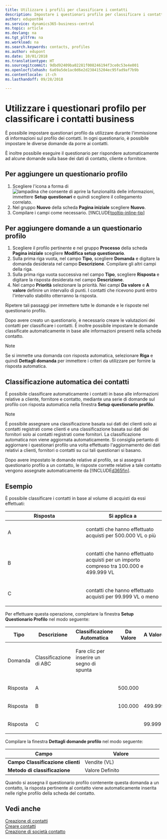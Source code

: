 ```yaml
---
title: Utilizzare i profili per classificare i contatti
description: Impostare i questionari profilo per classificare i contatti business
author: edupont04
ms.service: dynamics365-business-central
ms.topic: article
ms.devlang: na
ms.tgt_pltfrm: na
ms.workload: na
ms.search.keywords: contacts, profiles
ms.author: edupont
ms.date: 10/01/2018
ms.translationtype: HT
ms.sourcegitcommit: 9dbd92409ba02281f008246194f3ce0c53e4e001
ms.openlocfilehash: 6a69a5de1ac0d6e2d238415204ec95fad9af7b9b
ms.contentlocale: it-ch
ms.lasthandoff: 09/28/2018

---
```


# <a name="use-profile-questionnaires-to-classify-business-contacts"></a>Utilizzare i questionari profilo per classificare i contatti business
È possibile impostare questionari profilo da utilizzare durante l'immissione di informazioni sul profilo dei contatti. In ogni questionario, è possibile impostare le diverse domande da porre ai contatti.  

È inoltre possibile eseguire il questionario per rispondere automaticamente ad alcune domande sulla base dei dati di contatto, cliente o fornitore.  

## <a name="to-add-a-profile-questionnaire"></a>Per aggiungere un questionario profilo
1.  Scegliere l'icona a forma di ![lampadina che consente di aprire la funzionalità delle informazioni](media/ui-search/search_small.png "Informazioni sull'operazione che si desidera eseguire"), immettere **Setup questionari** e quindi scegliere il collegamento correlato.  
2.  Nel gruppo **Nuovo** della scheda **Pagina iniziale** scegliere **Nuovo**.  
3.  Compilare i campi come necessario. [!INCLUDE[tooltip-inline-tip](includes/tooltip-inline-tip_md.md)]  

## <a name="to-add-questions-to-a-profile-questionnaire"></a>Per aggiungere domande a un questionario profilo
1.  Scegliere il profilo pertinente e nel gruppo **Processo** della scheda **Pagina iniziale** scegliere **Modifica setup questionario**.  
2.  Sulla prima riga vuota, nel campo **Tipo**, scegliere **Domanda** e digitare la domanda desiderata nel campo **Descrizione**. Compilare gli altri campi della riga.  
3.  Sulla prima riga vuota successiva nel campo **Tipo**, scegliere **Risposta** e digitare la risposta desiderata nel campo **Descrizione**.  
4.  Nel campo **Priorità** selezionare la priorità. Nei campi **Da valore** e **A valore** definire un intervallo di punti. I contatti che ricevono punti entro l'intervallo stabilito otterranno la risposta.  

Ripetere tali passaggi per immettere tutte le domande e le risposte nel questionario profilo.

Dopo avere creato un questionario, è necessario creare le valutazioni dei contatti per classificare i contatti. È inoltre possibile impostare le domande classificate automaticamente in base alle informazioni presenti nella scheda contatto.  

> [!NOTE]
> Se si immette una domanda con risposta automatica, selezionare <STRONG>Riga</STRONG> e quindi <STRONG>Dettagli domanda</STRONG> per immettere i criteri da utilizzare per fornire la risposta automatica.

## <a name="the-automatic-classification-of-contacts"></a>Classificazione automatica dei contatti
È possibile classificare automaticamente i contatti in base alle informazioni relative a cliente, fornitore e contatto, mediante una serie di domande sul profilo con risposta automatica nella finestra **Setup questionario profilo**.  

> [!NOTE]
> È possibile assegnare una classificazione basata sui dati dei clienti solo ai contatti registrati come clienti e una classificazione basata sui dati dei fornitori solo ai contatti registrati come fornitori. La classificazione automatica non viene aggiornata automaticamente. Si consiglia pertanto di aggiornare i questionari profilo una volta effettuato l'aggiornamento dei dati relativi a clienti, fornitori o contatti su cui tali questionari si basano.  

Dopo avere impostato le domande relative al profilo, se si assegna il questionario profilo a un contatto, le risposte corrette relative a tale contatto vengono assegnate automaticamente da [!INCLUDE[d365fin](includes/d365fin_md.md)].  

## <a name="example"></a>Esempio
È possibile classificare i contatti in base al volume di acquisti da essi effettuati:

<table>
<colgroup>
<col style="width: 50%" />
<col style="width: 50%" />
</colgroup>
<thead>
<tr class="header">
<th><strong>Risposta</strong></th>
<th><strong>Si applica a</strong></th>
</tr>
</thead>
<tbody>
<tr class="odd">
<td><p>A</p></td>
<td><p>contatti che hanno effettuato acquisti per 500.000 VL o più</p></td>
</tr>
<tr class="even">
<td><p>B</p></td>
<td><p>contatti che hanno effettuato acquisti per un importo compreso tra 100.000 e 499.999 VL</p></td>
</tr>
<tr class="odd">
<td><p>C</p></td>
<td><p>contatti che hanno effettuato acquisti per 99.999 VL o meno</p></td>
</tr>
</tbody>
</table>

Per effettuare questa operazione, completare la finestra **Setup Questionario Profilo** nel modo seguente:


<table>
<colgroup>
<col style="width: 20%" />
<col style="width: 20%" />
<col style="width: 20%" />
<col style="width: 20%" />
<col style="width: 20%" />
</colgroup>
<thead>
<tr class="header">
<th><strong>Tipo</strong></th>
<th><strong>Descrizione</strong></th>
<th><strong>Classificazione Automatica</strong></th>
<th><strong>Da Valore</strong></th>
<th><strong>A Valore</strong></th>
</tr>
</thead>
<tbody>
<tr class="odd">
<td><p>Domanda</p></td>
<td><p>Classificazione di ABC</p></td>
<td><p>Fare clic per inserire un segno di spunta</p></td>
<td><p> </p></td>
<td><p> </p></td>
</tr>
<tr class="even">
<td><p>Risposta</p></td>
<td><p>A</p></td>
<td><p> </p></td>
<td><p>500.000</p></td>
<td><p> </p></td>
</tr>
<tr class="odd">
<td><p>Risposta</p></td>
<td><p>B</p></td>
<td><p> </p></td>
<td><p>100.000</p></td>
<td><p>499.999</p></td>
</tr>
<tr class="even">
<td><p>Risposta</p></td>
<td><p>C</p></td>
<td><p> </p></td>
<td><p> </p></td>
<td><p>99.999</p></td>
</tr>
</tbody>
</table>

Compilare la finestra **Dettagli domande profilo** nel modo seguente:
<table>
<colgroup>
<col style="width: 50%" />
<col style="width: 50%" />
</colgroup>
<thead>
<tr class="header">
<th><strong>Campo</strong></th>
<th><strong>Valore</strong></th>
</tr>
</thead>
<tbody>
<tr>
<td><strong>Campo Classificazione clienti</strong></td>
<td><emphasis>Vendite (VL)</emphasis></td>
</tr>
<tr>
<td><strong>Metodo di classificazione</strong></td>
<td><emphasis>Valore Definito</emphasis></td>
</tr>
</tbody>
</table>

Quando si assegna il questionario profilo contenente questa domanda a un contatto, la risposta pertinente al contatto viene automaticamente inserita nelle righe profilo della scheda del contatto.

## <a name="see-also"></a>Vedi anche
[Creazione di contatti](marketing-create-contact-persons.md)  
[Creare contatti](marketing-how-create-contact-persons.md)  
[Creazione di società contatto](marketing-create-contact-companies.md)  

